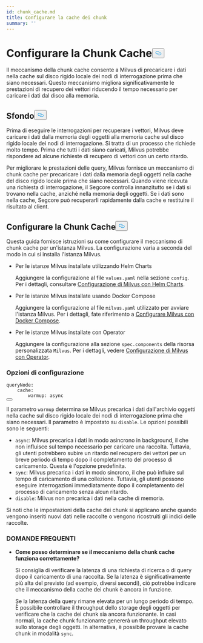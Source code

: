 ```yaml
---
id: chunk_cache.md
title: Configurare la cache dei chunk
summary: ''
---
```

<h1 id="Configure-Chunk-Cache" class="common-anchor-header">Configurare la Chunk Cache<button data-href="#Configure-Chunk-Cache" class="anchor-icon" translate="no">
      <svg translate="no"
        aria-hidden="true"
        focusable="false"
        height="20"
        version="1.1"
        viewBox="0 0 16 16"
        width="16"
      >
        <path
          fill="#0092E4"
          fill-rule="evenodd"
          d="M4 9h1v1H4c-1.5 0-3-1.69-3-3.5S2.55 3 4 3h4c1.45 0 3 1.69 3 3.5 0 1.41-.91 2.72-2 3.25V8.59c.58-.45 1-1.27 1-2.09C10 5.22 8.98 4 8 4H4c-.98 0-2 1.22-2 2.5S3 9 4 9zm9-3h-1v1h1c1 0 2 1.22 2 2.5S13.98 12 13 12H9c-.98 0-2-1.22-2-2.5 0-.83.42-1.64 1-2.09V6.25c-1.09.53-2 1.84-2 3.25C6 11.31 7.55 13 9 13h4c1.45 0 3-1.69 3-3.5S14.5 6 13 6z"
        ></path>
      </svg>
    </button></h1><p>Il meccanismo della chunk cache consente a Milvus di precaricare i dati nella cache sul disco rigido locale dei nodi di interrogazione prima che siano necessari. Questo meccanismo migliora significativamente le prestazioni di recupero dei vettori riducendo il tempo necessario per caricare i dati dal disco alla memoria.</p>
<h2 id="Background" class="common-anchor-header">Sfondo<button data-href="#Background" class="anchor-icon" translate="no">
      <svg translate="no"
        aria-hidden="true"
        focusable="false"
        height="20"
        version="1.1"
        viewBox="0 0 16 16"
        width="16"
      >
        <path
          fill="#0092E4"
          fill-rule="evenodd"
          d="M4 9h1v1H4c-1.5 0-3-1.69-3-3.5S2.55 3 4 3h4c1.45 0 3 1.69 3 3.5 0 1.41-.91 2.72-2 3.25V8.59c.58-.45 1-1.27 1-2.09C10 5.22 8.98 4 8 4H4c-.98 0-2 1.22-2 2.5S3 9 4 9zm9-3h-1v1h1c1 0 2 1.22 2 2.5S13.98 12 13 12H9c-.98 0-2-1.22-2-2.5 0-.83.42-1.64 1-2.09V6.25c-1.09.53-2 1.84-2 3.25C6 11.31 7.55 13 9 13h4c1.45 0 3-1.69 3-3.5S14.5 6 13 6z"
        ></path>
      </svg>
    </button></h2><p>Prima di eseguire le interrogazioni per recuperare i vettori, Milvus deve caricare i dati dalla memoria degli oggetti alla memoria cache sul disco rigido locale dei nodi di interrogazione. Si tratta di un processo che richiede molto tempo. Prima che tutti i dati siano caricati, Milvus potrebbe rispondere ad alcune richieste di recupero di vettori con un certo ritardo.</p>
<p>Per migliorare le prestazioni delle query, Milvus fornisce un meccanismo di chunk cache per precaricare i dati dalla memoria degli oggetti nella cache del disco rigido locale prima che siano necessari. Quando viene ricevuta una richiesta di interrogazione, il Segcore controlla innanzitutto se i dati si trovano nella cache, anziché nella memoria degli oggetti. Se i dati sono nella cache, Segcore può recuperarli rapidamente dalla cache e restituire il risultato al client.</p>
<h2 id="Configure-Chunk-Cache" class="common-anchor-header">Configurare la Chunk Cache<button data-href="#Configure-Chunk-Cache" class="anchor-icon" translate="no">
      <svg translate="no"
        aria-hidden="true"
        focusable="false"
        height="20"
        version="1.1"
        viewBox="0 0 16 16"
        width="16"
      >
        <path
          fill="#0092E4"
          fill-rule="evenodd"
          d="M4 9h1v1H4c-1.5 0-3-1.69-3-3.5S2.55 3 4 3h4c1.45 0 3 1.69 3 3.5 0 1.41-.91 2.72-2 3.25V8.59c.58-.45 1-1.27 1-2.09C10 5.22 8.98 4 8 4H4c-.98 0-2 1.22-2 2.5S3 9 4 9zm9-3h-1v1h1c1 0 2 1.22 2 2.5S13.98 12 13 12H9c-.98 0-2-1.22-2-2.5 0-.83.42-1.64 1-2.09V6.25c-1.09.53-2 1.84-2 3.25C6 11.31 7.55 13 9 13h4c1.45 0 3-1.69 3-3.5S14.5 6 13 6z"
        ></path>
      </svg>
    </button></h2><p>Questa guida fornisce istruzioni su come configurare il meccanismo di chunk cache per un'istanza Milvus. La configurazione varia a seconda del modo in cui si installa l'istanza Milvus.</p>
<ul>
<li><p>Per le istanze Milvus installate utilizzando Helm Charts</p>
<p>Aggiungere la configurazione al file <code translate="no">values.yaml</code> nella sezione <code translate="no">config</code>. Per i dettagli, consultare <a href="/docs/it/configure-helm.md">Configurazione di Milvus con Helm Charts</a>.</p></li>
<li><p>Per le istanze Milvus installate usando Docker Compose</p>
<p>Aggiungere la configurazione al file <code translate="no">milvus.yaml</code> utilizzato per avviare l'istanza Milvus. Per i dettagli, fate riferimento a <a href="/docs/it/configure-docker.md">Configurare Milvus con Docker Compose</a>.</p></li>
<li><p>Per le istanze Milvus installate con Operator</p>
<p>Aggiungere la configurazione alla sezione <code translate="no">spec.components</code> della risorsa personalizzata <code translate="no">Milvus</code>. Per i dettagli, vedere <a href="/docs/it/configure_operator.md">Configurazione di Milvus con Operator</a>.</p></li>
</ul>
<h3 id="Configuration-options" class="common-anchor-header">Opzioni di configurazione</h3><pre><code translate="no" class="language-yaml"><span class="hljs-attr">queryNode</span>:
    <span class="hljs-attr">cache</span>:
        <span class="hljs-attr">warmup</span>: <span class="hljs-keyword">async</span>
<button class="copy-code-btn"></button></code></pre>
<p>Il parametro <code translate="no">warmup</code> determina se Milvus precarica i dati dall'archivio oggetti nella cache sul disco rigido locale dei nodi di interrogazione prima che siano necessari. Il parametro è impostato su <code translate="no">disable</code>. Le opzioni possibili sono le seguenti:</p>
<ul>
<li><code translate="no">async</code>: Milvus precarica i dati in modo asincrono in background, il che non influisce sul tempo necessario per caricare una raccolta. Tuttavia, gli utenti potrebbero subire un ritardo nel recupero dei vettori per un breve periodo di tempo dopo il completamento del processo di caricamento.  Questa è l'opzione predefinita.</li>
<li><code translate="no">sync</code>: Milvus precarica i dati in modo sincrono, il che può influire sul tempo di caricamento di una collezione. Tuttavia, gli utenti possono eseguire interrogazioni immediatamente dopo il completamento del processo di caricamento senza alcun ritardo.</li>
<li><code translate="no">disable</code>: Milvus non precarica i dati nella cache di memoria.</li>
</ul>
<p>Si noti che le impostazioni della cache dei chunk si applicano anche quando vengono inseriti nuovi dati nelle raccolte o vengono ricostruiti gli indici delle raccolte.</p>
<h3 id="FAQ" class="common-anchor-header">DOMANDE FREQUENTI</h3><ul>
<li><p><strong>Come posso determinare se il meccanismo della chunk cache funziona correttamente?</strong></p>
<p>Si consiglia di verificare la latenza di una richiesta di ricerca o di query dopo il caricamento di una raccolta. Se la latenza è significativamente più alta del previsto (ad esempio, diversi secondi), ciò potrebbe indicare che il meccanismo della cache dei chunk è ancora in funzione.</p>
<p>Se la latenza della query rimane elevata per un lungo periodo di tempo. È possibile controllare il throughput dello storage degli oggetti per verificare che la cache dei chunk sia ancora funzionante. In casi normali, la cache chunk funzionante genererà un throughput elevato sullo storage degli oggetti. In alternativa, è possibile provare la cache chunk in modalità <code translate="no">sync</code>.</p></li>
</ul>
